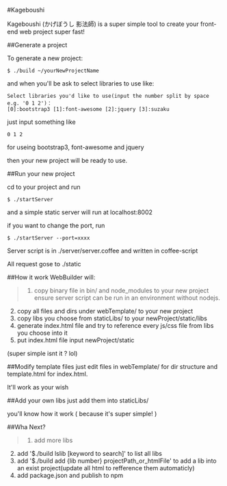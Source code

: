 #Kageboushi 

Kageboushi (かげぼうし 影法師) is a super simple tool to create your front-end web project super fast!

##Generate a project

To generate a new project:
```shell
$ ./build ~/yourNewProjectName
```

and when you'll be ask to select libraries to use like:
```
Select libraries you'd like to use(input the number split by space e.g. '0 1 2')：
[0]:bootstrap3 [1]:font-awesome [2]:jquery [3]:suzaku
```
just input something like
```
0 1 2
```
for useing bootstrap3, font-awesome and jquery

then your new project will be ready to use.

##Run your new project

cd to your project and run
```shell
$ ./startServer
```
and a simple static server will run at localhost:8002

if you want to change the port, run
```shell
$ ./startServer --port=xxxx
```
Server script is in ./server/server.coffee and written in coffee-script

All request gose to ./static

##How it work
WebBuilder will:
>1. copy binary file in bin/ and node_modules to your new project ensure server script can be run in an environment without nodejs.
2. copy all files and dirs under webTemplate/ to your new project
3. copy libs you choose from staticLibs/ to your newProject/static/libs
4. generate index.html file and try to reference every js/css file from libs you choose into it
5. put index.html file input newProject/static

(super simple isnt it ? lol)

##Modify template files
just edit files in webTemplate/ for dir structure and template.html for index.html.

It'll work as your wish

##Add your own libs
just add them into staticLibs/

you'll know how it work ( because it's super simple! )

##Wha Next?
>1. add more libs
2. add '$./build lslib [keyword to search]' to list all libs
3. add '$./build add {lib number} projectPath_or_htmlFile' to add a lib into an exist project(update all html to refference them automaticly)
4. add package.json and publish to npm


